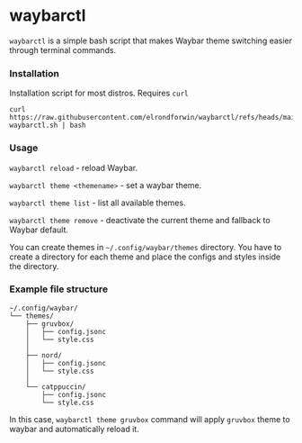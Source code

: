 # waybarctl

``waybarctl`` is a simple bash script that makes Waybar theme switching easier through terminal commands.

### Installation

Installation script for most distros. Requires ``curl``
```
curl https://raw.githubusercontent.com/elrondforwin/waybarctl/refs/heads/main/install-waybarctl.sh | bash
```
### Usage

``waybarctl reload`` - reload Waybar.

``waybarctl theme <themename>`` - set a waybar theme.

``waybarctl theme list`` - list all available themes.

``waybarctl theme remove`` - deactivate the current theme and fallback to Waybar default.

You can create themes in ``~/.config/waybar/themes`` directory.
You have to create a directory for each theme and place the configs and styles inside the directory.

### Example file structure
```
~/.config/waybar/
└── themes/
    ├── gruvbox/
    │   ├── config.jsonc
    │   └── style.css
    │
    ├── nord/
    │   ├── config.jsonc
    │   └── style.css
    │
    └── catppuccin/
        ├── config.jsonc
        └── style.css
```
In this case, ``waybarctl theme gruvbox`` command will apply ``gruvbox`` theme to waybar and automatically reload it.
